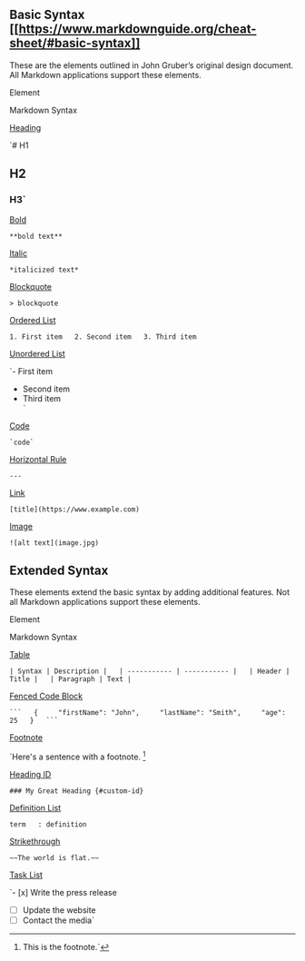 ## Basic Syntax [[https://www.markdownguide.org/cheat-sheet/#basic-syntax]]

These are the elements outlined in John Gruber’s original design document. All Markdown applications support these elements.

Element

Markdown Syntax

[Heading](https://www.markdownguide.org/basic-syntax/#headings)

`# H1  
## H2  
### H3`

[Bold](https://www.markdownguide.org/basic-syntax/#bold)

`**bold text**`

[Italic](https://www.markdownguide.org/basic-syntax/#italic)

`*italicized text*`

[Blockquote](https://www.markdownguide.org/basic-syntax/#blockquotes-1)

`> blockquote`

[Ordered List](https://www.markdownguide.org/basic-syntax/#ordered-lists)

`1. First item  
2. Second item  
3. Third item  
`

[Unordered List](https://www.markdownguide.org/basic-syntax/#unordered-lists)

`- First item  
- Second item  
- Third item  
`

[Code](https://www.markdownguide.org/basic-syntax/#code)

`` `code` ``

[Horizontal Rule](https://www.markdownguide.org/basic-syntax/#horizontal-rules)

`---`

[Link](https://www.markdownguide.org/basic-syntax/#links)

`[title](https://www.example.com)`

[Image](https://www.markdownguide.org/basic-syntax/#images-1)

`![alt text](image.jpg)`

## Extended Syntax[](https://www.markdownguide.org/cheat-sheet/#extended-syntax)

These elements extend the basic syntax by adding additional features. Not all Markdown applications support these elements.

Element

Markdown Syntax

[Table](https://www.markdownguide.org/extended-syntax/#tables)

`| Syntax | Description |  
| ----------- | ----------- |  
| Header | Title |  
| Paragraph | Text |`

[Fenced Code Block](https://www.markdownguide.org/extended-syntax/#fenced-code-blocks)

` ```  
{  
  "firstName": "John",  
  "lastName": "Smith",  
  "age": 25  
}  
``` `

[Footnote](https://www.markdownguide.org/extended-syntax/#footnotes)

`Here's a sentence with a footnote. [^1]  
  
[^1]: This is the footnote.`

[Heading ID](https://www.markdownguide.org/extended-syntax/#heading-ids)

`### My Great Heading {#custom-id}`

[Definition List](https://www.markdownguide.org/extended-syntax/#definition-lists)

`term  
: definition`

[Strikethrough](https://www.markdownguide.org/extended-syntax/#strikethrough)

`~~The world is flat.~~`

[Task List](https://www.markdownguide.org/extended-syntax/#task-lists)

`- [x] Write the press release  
- [ ] Update the website  
- [ ] Contact the media`